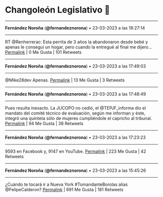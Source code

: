 # Changoleón Legislativo 🙈
*****
**Fernández Noroña** (**@fernandeznorona**) • 23-03-2023 a las 18:27:14
*****
RT @Renherrerac: Esta perrita de 3 años la abandonaron desde bebé y apenas le conseguí un hogar, pero cuando la entregué al final me dijero…
[Permalink](https://twitter.com/fernandeznorona/status/1639091473026015233) | 0 Me Gusta | 101 Retweets
*****
**Fernández Noroña** (**@fernandeznorona**) • 23-03-2023 a las 17:49:03
*****
@Mike28dev Apenas.
[Permalink](https://twitter.com/fernandeznorona/status/1639081863477338118) | 13 Me Gusta | 3 Retweets
*****
**Fernández Noroña** (**@fernandeznorona**) • 23-03-2023 a las 17:48:49
*****
Pues resulta inexacto. La JUCOPO no cedió, el @TEPJF_informa dio el mandato del comité técnico de evaluación, según me informan y éste, integró una quinteta sólo de mujeres cumpliéndole el capricho al tribunal.
[Permalink](https://twitter.com/fernandeznorona/status/1639081805444796416) | 94 Me Gusta | 38 Retweets
*****
**Fernández Noroña** (**@fernandeznorona**) • 23-03-2023 a las 17:23:23
*****
9593 en Facebook y, 9147 en YouTube.
[Permalink](https://twitter.com/fernandeznorona/status/1639075404328873984) | 223 Me Gusta | 42 Retweets
*****
**Fernández Noroña** (**@fernandeznorona**) • 23-03-2023 a las 15:45:26
*****
¿Cuándo te tocará ir a Nueva York #TomandanteBorolas alias @FelipeCalderon?
[Permalink](https://twitter.com/fernandeznorona/status/1639050753833566209) | 691 Me Gusta | 181 Retweets